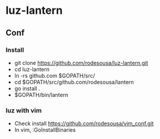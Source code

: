 # luz-lantern

## Conf

### Install

- git clone https://github.com/rodesousa/luz-lantern.git 
- cd luz-lantern
- ln -rs github.com $GOPATH/src/
- cd $GOPATH/src/github.com/rodesousa/lantern
- go install .
- $GOPATH/bin/lantern

### luz with vim

- Check install https://github.com/rodesousa/vim_conf.git
- In vim, :GoInstallBinaries
